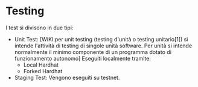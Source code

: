 # Testing

I test si divisono in due tipi:
 - Unit Test:
    [WIKI:per unit testing (testing d'unità o testing unitario[1]) si intende l'attività di testing
    di singole unità software. Per unità si intende normalmente il minimo componente di un
    programma dotato di funzionamento autonomo]
    Eseguiti localmente tramite:
     - Local Hardhat
     - Forked Hardhat
 - Staging Test:
    Vengono eseguiti su testnet.